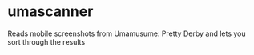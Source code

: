 # umascanner
Reads mobile screenshots from Umamusume: Pretty Derby and lets you sort through the results
